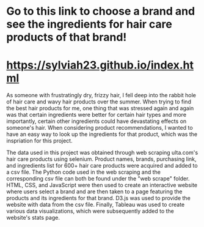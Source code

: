 # Go to this link to choose a brand and see the ingredients for hair care products of that brand!
# https://sylviah23.github.io/index.html

As someone with frustratingly dry, frizzy hair, I fell deep into the rabbit hole of hair care and wavy hair products over the summer. When trying to find the best hair products for me, one thing that was stressed again and again was that certain ingredients were better for certain hair types and more importantly, certain other ingredients could have devastating effects on someone's hair. When considering product recommendations, I wanted to have an easy way to look up the ingredients for that product, which was the inspriation for this project. 

The data used in this project was obtained through web scraping ulta.com's hair care products using selenium. Product names, brands, purchasing link, and ingredients list for 600+ hair care products were acquired and added to a csv file. The Python code used in the web scraping and the corresponding csv file can both be found under the "web scrape" folder. HTML, CSS, and JavaScript were then used to create an interactive website where users select a brand and are then taken to a page featuring the products and its ingredients for that brand. D3.js was used to provide the website with data from the csv file. Finally, Tableau was used to create various data visualizations, which were subsequently added to the website's stats page. 
